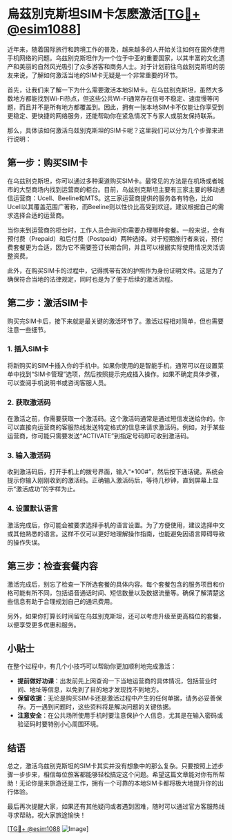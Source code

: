 # 烏茲別克斯坦SIM卡怎麽激活[[TG💪+ @esim1088](https://t.me/s/esim1088)]

近年来，随着国际旅行和跨境工作的普及，越来越多的人开始关注如何在国外使用手机网络的问题。乌兹别克斯坦作为一个位于中亚的重要国家，以其丰富的文化遗产和美丽的自然风光吸引了众多游客和商务人士。对于计划前往乌兹别克斯坦的朋友来说，了解如何激活当地的SIM卡无疑是一个非常重要的环节。

首先，让我们来了解一下为什么需要激活本地SIM卡。在乌兹别克斯坦，虽然大多数地方都能找到Wi-Fi热点，但这些公共Wi-Fi通常存在信号不稳定、速度慢等问题，而且并不是所有地方都覆盖到。因此，拥有一张本地SIM卡不仅能让你享受到更稳定、更快捷的网络服务，还能帮助你在紧急情况下与家人或朋友保持联系。

那么，具体该如何激活乌兹别克斯坦的SIM卡呢？这里我们可以分为几个步骤来进行说明：

## 第一步：购买SIM卡

在乌兹别克斯坦，你可以通过多种渠道购买SIM卡。最常见的方法是在机场或者城市的大型商场内找到运营商的柜台。目前，乌兹别克斯坦主要有三家主要的移动通信运营商：Ucell、Beeline和MTS。这三家运营商提供的服务各有特色，比如Ucell以其覆盖范围广著称，而Beeline则以性价比高受到欢迎。建议根据自己的需求选择合适的运营商。

当你来到运营商的柜台时，工作人员会询问你需要办理哪种套餐。一般来说，会有预付费（Prepaid）和后付费（Postpaid）两种选择。对于短期旅行者来说，预付费套餐更为合适，因为它不需要签订长期合同，并且可以根据实际使用情况灵活调整资费。

此外，在购买SIM卡的过程中，记得携带有效的护照作为身份证明文件。这是为了确保符合当地的法律规定，同时也是为了便于后续的激活流程。

## 第二步：激活SIM卡

购买完SIM卡后，接下来就是最关键的激活环节了。激活过程相对简单，但也需要注意一些细节。

### 1. 插入SIM卡

将新购买的SIM卡插入你的手机中。如果你使用的是智能手机，通常可以在设置菜单中找到“SIM卡管理”选项，然后按照提示完成插入操作。如果不确定具体步骤，可以查阅手机说明书或咨询客服人员。

### 2. 获取激活码

在激活之前，你需要获取一个激活码。这个激活码通常是通过短信发送给你的。你可以直接向运营商的客服热线发送特定格式的信息来请求激活码。例如，对于某些运营商，你可能只需要发送“ACTIVATE”到指定号码即可收到激活码。

### 3. 输入激活码

收到激活码后，打开手机上的拨号界面，输入“*100#”，然后按下通话键。系统会提示你输入刚刚收到的激活码。正确输入激活码后，等待几秒钟，直到屏幕上显示“激活成功”的字样为止。

### 4. 设置默认语言

激活完成后，你可能会被要求选择手机的语言设置。为了方便使用，建议选择中文或其他熟悉的语言。这样不仅可以更好地理解操作指南，也能避免因语言障碍导致的操作失误。

## 第三步：检查套餐内容

激活完成后，别忘了检查一下所选套餐的具体内容。每个套餐包含的服务项目和价格可能有所不同，包括语音通话时间、短信数量以及数据流量等。确保了解清楚这些信息有助于合理规划自己的通讯费用。

另外，如果你打算长时间留在乌兹别克斯坦，还可以考虑升级至更高档位的套餐，以便享受更多优惠和服务。

## 小贴士

在整个过程中，有几个小技巧可以帮助你更加顺利地完成激活：

- **提前做好功课**：出发前先上网查询一下当地运营商的具体情况，包括营业时间、地址等信息，以免到了目的地才发现找不到地方。
- **保留收据**：无论是购买SIM卡还是激活过程中产生的任何单据，请务必妥善保存。万一遇到问题时，这些资料将是解决问题的关键依据。
- **注意安全**：在公共场所使用手机时要注意保护个人信息，尤其是在输入密码或验证码时要特别小心周围环境。

## 结语

总之，激活乌兹别克斯坦的SIM卡其实并没有想象中的那么复杂。只要按照上述步骤一步步来，相信每位旅客都能够轻松搞定这个问题。希望这篇文章能对你有所帮助！无论你是来旅游还是工作，拥有一个可靠的本地SIM卡都将极大地提升你的出行体验。

最后再次提醒大家，如果还有其他疑问或者遇到困难，随时可以通过官方客服热线寻求帮助。祝大家旅途愉快！

[[TG💪+ @esim1088](https://t.me/s/esim1088) ![Image](https://i.postimg.cc/4NQfJmqS/Snipaste-2025-05-13-00-14-12.png)]